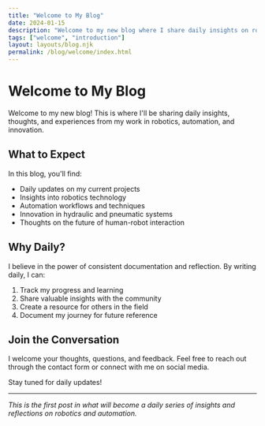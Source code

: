 ```yaml
---
title: "Welcome to My Blog"
date: 2024-01-15
description: "Welcome to my new blog where I share daily insights on robotics, automation, and innovation."
tags: ["welcome", "introduction"]
layout: layouts/blog.njk
permalink: /blog/welcome/index.html
---
```


# Welcome to My Blog

Welcome to my new blog! This is where I'll be sharing daily insights, thoughts, and experiences from my work in robotics, automation, and innovation.

## What to Expect

In this blog, you'll find:

- Daily updates on my current projects
- Insights into robotics technology
- Automation workflows and techniques
- Innovation in hydraulic and pneumatic systems
- Thoughts on the future of human-robot interaction

## Why Daily?

I believe in the power of consistent documentation and reflection. By writing daily, I can:

1. Track my progress and learning
2. Share valuable insights with the community
3. Create a resource for others in the field
4. Document my journey for future reference

## Join the Conversation

I welcome your thoughts, questions, and feedback. Feel free to reach out through the contact form or connect with me on social media.

Stay tuned for daily updates!

---

*This is the first post in what will become a daily series of insights and reflections on robotics and automation.*
